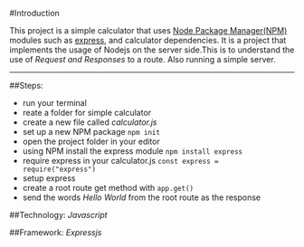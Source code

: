#Introduction

This project is a simple calculator that uses [Node Package Manager(NPM)](https://npmjs.com) modules 
such as [express](https://expressjs.com), and calculator dependencies.
It is a project that implements the usage of Nodejs on the server side.This is to understand
the use of *Request and Responses* to a route. Also running a simple server.
***

##Steps:
* run your terminal
* reate a folder for simple calculator
* create a new file called *calculator.js*
* set up a new NPM package `npm init`
* open the project folder in your editor
* using NPM install the express module `npm install express`
* require express in your calculator.js `const express = require("express")`
* setup express
* create a root route get method with `app.get()`
* send the words *Hello World* from the root route as the response

##Technology:
*Javascript*

##Framework:
*Expressjs*
